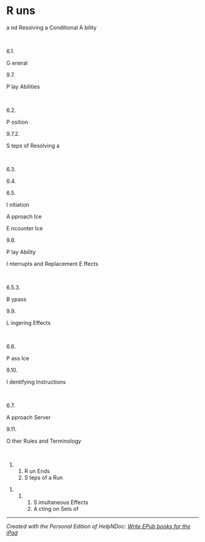 # R uns

a nd Resolving a Conditional A bility

&nbsp;

&#54;.1.

G eneral

&#57;.7.

P lay Abilities

&nbsp;

&#54;.2.

P osition

&#57;.7.2.

S teps of Resolving a

&nbsp;

&#54;.3.

&#54;.4.

&#54;.5.

I nitiation

A pproach Ice

E ncounter Ice

&#57;.8.

P lay Ability

I nterrupts and Replacement E ffects

&nbsp;

&#54;.5.3.

B ypass

&#57;.9.

L ingering Effects

&nbsp;

&#54;.6.

P ass Ice

&#57;.10.

I dentifying Instructions

&nbsp;

&#54;.7.

A pproach Server

&#57;.11.

O ther Rules and Terminology

&nbsp;

1. &nbsp;
   1. R un Ends
   1. S teps of a Run
1) &nbsp;
   1) &nbsp;
      1) S imultaneous Effects
      1) A cting on Sets of


***
_Created with the Personal Edition of HelpNDoc: [Write EPub books for the iPad](<https://www.helpndoc.com/create-epub-ebooks>)_
